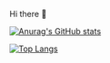 Hi there 👋

[![Anurag's GitHub stats](https://github-readme-stats.vercel.app/api?username=ChiHyun-Park&show_icons=true&theme=radical)](https://github.com/anuraghazra/github-readme-stats)

[![Top Langs](https://github-readme-stats.vercel.app/api/top-langs/?username=ChiHyun-Park)](https://github.com/anuraghazra/github-readme-stats)
